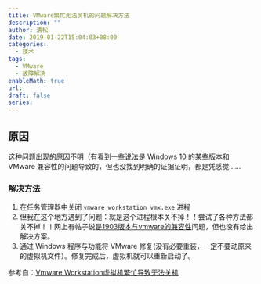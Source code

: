 ```yaml
---
title: VMware繁忙无法关机的问题解决方法
description: ""
author: 清松
date: 2019-01-22T15:04:03+08:00
categories:
  - 技术
tags:
  - VMware
  - 故障解决
enableMath: true
url: 
draft: false
series:
---
```

## 原因
这种问题出现的原因不明（有看到一些说法是 Windows 10 的某些版本和 VMware 兼容性的问题导致的，但也没找到明确的证据证明，都是凭感觉……

### 解决方法
1. 在任务管理器中关闭 `vmware workstation vmx.exe` 进程  
2. 但我在这个地方遇到了问题：就是这个进程根本关不掉！！尝试了各种方法都关不掉！！网上有帖子说[是1903版本与vmware的兼容性](https://bbs.pcbeta.com/forum.php?mod=viewthread&tid=1811242)问题，但也没有给出解决方案。  
3. 通过 Windows 程序与功能将 VMware 修复(没有必要重装，一定不要动原来的虚拟机文件）。修复完成后，虚拟机就可以重新启动了。  

参考自：[Vmware Workstation虚拟机繁忙导致无法关机](https://blog.csdn.net/longmenshenhua/article/details/92230175)
